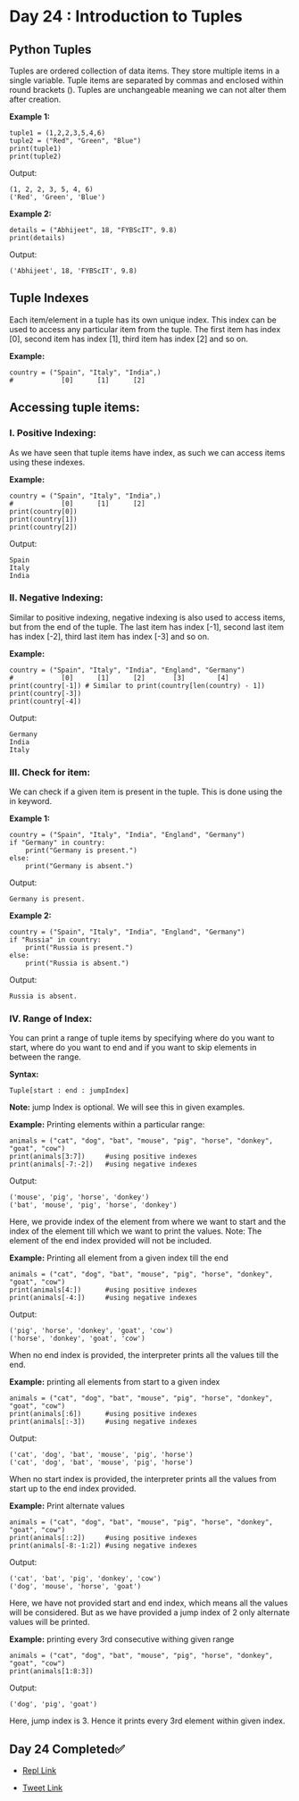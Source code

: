 # Day 24 : Introduction to Tuples

## Python Tuples

Tuples are ordered collection of data items. They store multiple items in a single variable. Tuple items are separated by commas and enclosed within round brackets (). Tuples are unchangeable meaning we can not alter them after creation.

**Example 1:**
```
tuple1 = (1,2,2,3,5,4,6)
tuple2 = ("Red", "Green", "Blue")
print(tuple1)
print(tuple2)
```

Output:
```
(1, 2, 2, 3, 5, 4, 6)
('Red', 'Green', 'Blue')
```

**Example 2:**
```
details = ("Abhijeet", 18, "FYBScIT", 9.8)
print(details)
```

Output:
```
('Abhijeet', 18, 'FYBScIT', 9.8)
```

## Tuple Indexes

Each item/element in a tuple has its own unique index. This index can be used to access any particular item from the tuple. The first item has index [0], second item has index [1], third item has index [2] and so on.

**Example:**
```
country = ("Spain", "Italy", "India",)
#            [0]      [1]      [2]
```

## Accessing tuple items:

### I. Positive Indexing:

As we have seen that tuple items have index, as such we can access items using these indexes.

**Example:**
```
country = ("Spain", "Italy", "India",)
#            [0]      [1]      [2]     
print(country[0])
print(country[1])
print(country[2])
```

Output:
```
Spain
Italy
India
```

### II. Negative Indexing:

Similar to positive indexing, negative indexing is also used to access items, but from the end of the tuple. The last item has index [-1], second last item has index [-2], third last item has index [-3] and so on.

**Example:**
```
country = ("Spain", "Italy", "India", "England", "Germany")
#            [0]      [1]      [2]       [3]        [4]
print(country[-1]) # Similar to print(country[len(country) - 1])
print(country[-3])
print(country[-4])
```

Output:
```
Germany
India
Italy
```

### III. Check for item:
We can check if a given item is present in the tuple. This is done using the in keyword.

**Example 1:**
```
country = ("Spain", "Italy", "India", "England", "Germany")
if "Germany" in country:
    print("Germany is present.")
else:
    print("Germany is absent.")
```

Output:
```
Germany is present.
```

**Example 2:**
```
country = ("Spain", "Italy", "India", "England", "Germany")
if "Russia" in country:
    print("Russia is present.")
else:
    print("Russia is absent.")
```

Output:
```
Russia is absent.
```

### IV. Range of Index:
You can print a range of tuple items by specifying where do you want to start, where do you want to end and if you want to skip elements in between the range.

**Syntax:**
```
Tuple[start : end : jumpIndex]
```

**Note:** jump Index is optional. We will see this in given examples.

**Example:** Printing elements within a particular range:
```
animals = ("cat", "dog", "bat", "mouse", "pig", "horse", "donkey", "goat", "cow")
print(animals[3:7])     #using positive indexes
print(animals[-7:-2])   #using negative indexes
```

Output:
```
('mouse', 'pig', 'horse', 'donkey')
('bat', 'mouse', 'pig', 'horse', 'donkey')
```

Here, we provide index of the element from where we want to start and the index of the element till which we want to print the values. Note: The element of the end index provided will not be included.

**Example:** Printing all element from a given index till the end
```
animals = ("cat", "dog", "bat", "mouse", "pig", "horse", "donkey", "goat", "cow")
print(animals[4:])      #using positive indexes
print(animals[-4:])     #using negative indexes
```

Output:
```
('pig', 'horse', 'donkey', 'goat', 'cow')
('horse', 'donkey', 'goat', 'cow')
```

When no end index is provided, the interpreter prints all the values till the end.

**Example:** printing all elements from start to a given index
```
animals = ("cat", "dog", "bat", "mouse", "pig", "horse", "donkey", "goat", "cow")
print(animals[:6])      #using positive indexes
print(animals[:-3])     #using negative indexes
```

Output:
```
('cat', 'dog', 'bat', 'mouse', 'pig', 'horse')
('cat', 'dog', 'bat', 'mouse', 'pig', 'horse')
```

When no start index is provided, the interpreter prints all the values from start up to the end index provided.

**Example:** Print alternate values
```
animals = ("cat", "dog", "bat", "mouse", "pig", "horse", "donkey", "goat", "cow")
print(animals[::2])     #using positive indexes
print(animals[-8:-1:2]) #using negative indexes
```

Output:
```
('cat', 'bat', 'pig', 'donkey', 'cow')
('dog', 'mouse', 'horse', 'goat')
```

Here, we have not provided start and end index, which means all the values will be considered. But as we have provided a jump index of 2 only alternate values will be printed.

**Example:** printing every 3rd consecutive withing given range
```
animals = ("cat", "dog", "bat", "mouse", "pig", "horse", "donkey", "goat", "cow")
print(animals[1:8:3])
```

Output:
```
('dog', 'pig', 'goat')
```

Here, jump index is 3. Hence it prints every 3rd element within given index.


## Day 24 Completed✅ 

* [Repl Link](https://replit.com/@kishanrajput23/24-Day24-Introduction-to-Tuples)

* [Tweet Link](https://twitter.com/kishan_rajput23/status/1605625764430221312?s=20&t=38diu9a00AlYecwkLAC5Gw)
